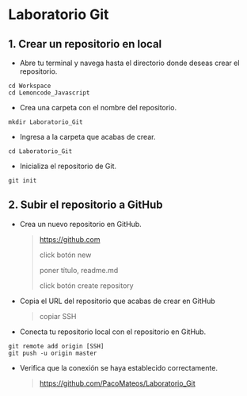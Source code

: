 # Laboratorio Git

## 1. Crear un repositorio en local

- Abre tu terminal y navega hasta el directorio donde deseas crear el repositorio.

```
cd Workspace
cd Lemoncode_Javascript
```

- Crea una carpeta con el nombre del repositorio.

```
mkdir Laboratorio_Git
```

- Ingresa a la carpeta que acabas de crear.

```
cd Laboratorio_Git
```

- Inicializa el repositorio de Git.

```
git init
```

## 2. Subir el repositorio a GitHub

- Crea un nuevo repositorio en GitHub.

    > https://github.com
    >
    > click botón new
    >
    > poner título, readme.md 
    >
    > click botón create repository

- Copia el URL del repositorio que acabas de crear en GitHub

    > copiar SSH

- Conecta tu repositorio local con el repositorio en GitHub.

```
git remote add origin [SSH]
git push -u origin master
```
- Verifica que la conexión se haya establecido correctamente.

    > https://github.com/PacoMateos/Laboratorio_Git


